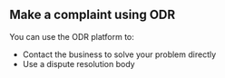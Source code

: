 ##  Make a complaint using ODR

You can use the ODR platform to:

  * Contact the business to solve your problem directly 
  * Use a dispute resolution body 
